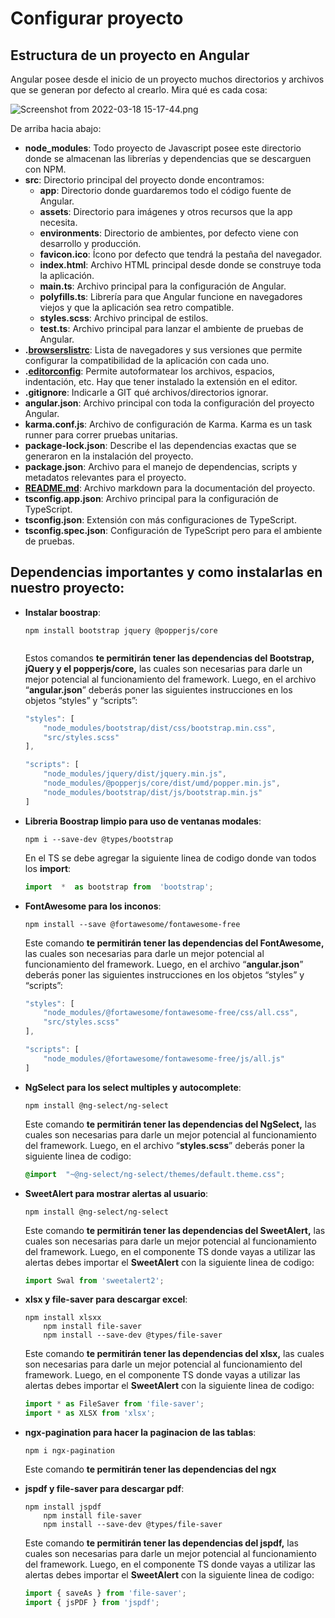 ﻿# Configurar proyecto

## Estructura de un proyecto en Angular
Angular posee desde el inicio de un proyecto muchos directorios y archivos que se generan por defecto al crearlo. Mira qué es cada cosa:

![Screenshot from 2022-03-18 15-17-44.png](https://static.platzi.com/media/user_upload/Screenshot%20from%202022-03-18%2015-17-44-f18ee55c-0a80-46bc-8566-1a41df1daf38.jpg)

De arriba hacia abajo:

-   **node_modules**: Todo proyecto de Javascript posee este directorio donde se almacenan las librerías y dependencias que se descarguen con NPM.
-   **src**: Directorio principal del proyecto donde encontramos:
    -   **app**: Directorio donde guardaremos todo el código fuente de Angular.
    -   **assets**: Directorio para imágenes y otros recursos que la app necesita.
    -   **environments**: Directorio de ambientes, por defecto viene con desarrollo y producción.
    -   **favicon.ico**: Ícono por defecto que tendrá la pestaña del navegador.
    -   **index.html**: Archivo HTML principal desde donde se construye toda la aplicación.
    -   **main.ts**: Archivo principal para la configuración de Angular.
    -   **polyfills.ts**: Librería para que Angular funcione en navegadores viejos y que la aplicación sea retro compatible.
    -   **styles.scss**: Archivo principal de estilos.
    -   **test.ts**: Archivo principal para lanzar el ambiente de pruebas de Angular.
-   **.[browserslistrc](https://browserslist.dev/)**: Lista de navegadores y sus versiones que permite configurar la compatibilidad de la aplicación con cada uno.
-   **.[editorconfig](https://editorconfig.org/)**: Permite autoformatear los archivos, espacios, indentación, etc. Hay que tener instalado la extensión en el editor.
-   **.gitignore**: Indicarle a GIT qué archivos/directorios ignorar.
-   **angular.json**: Archivo principal con toda la configuración del proyecto Angular.
-   **karma.conf.js**: Archivo de configuración de Karma. Karma es un task runner para correr pruebas unitarias.
-   **package-lock.json**: Describe el las dependencias exactas que se generaron en la instalación del proyecto.
-   **package.json**: Archivo para el manejo de dependencias, scripts y metadatos relevantes para el proyecto.
-   **[README.md](http://readme.md/)**: Archivo markdown para la documentación del proyecto.
-   **tsconfig.app.json**: Archivo principal para la configuración de TypeScript.
-   **tsconfig.json**: Extensión con más configuraciones de TypeScript.
-   **tsconfig.spec.json**: Configuración de TypeScript pero para el ambiente de pruebas.

## Dependencias importantes y como instalarlas en nuestro proyecto:

 - **Instalar boostrap**: 
	```
	npm install bootstrap jquery @popperjs/core


	```
	Estos comandos **te permitirán tener las dependencias del Bootstrap, jQuery y el popperjs/core,** las cuales son necesarias para darle un mejor potencial al funcionamiento del framework. Luego, en el archivo “**angular.json**” deberás poner las siguientes instrucciones en los objetos “styles” y “scripts”:
					 
	``` js
	"styles": [
		"node_modules/bootstrap/dist/css/bootstrap.min.css",
		"src/styles.scss"
	],

	"scripts": [
		"node_modules/jquery/dist/jquery.min.js",
		"node_modules/@popperjs/core/dist/umd/popper.min.js",
		"node_modules/bootstrap/dist/js/bootstrap.min.js"
	]

	```
	
- **Libreria Boostrap limpio para uso de ventanas modales**:
	``` 
	npm i --save-dev @types/bootstrap 

	```
	En el TS se debe agregar la siguiente linea de codigo donde van todos los **import**:
	``` ts
	import  *  as bootstrap from  'bootstrap';

	```
- **FontAwesome para los inconos**:
	``` 
	npm install --save @fortawesome/fontawesome-free

	```
	Este comando **te permitirán tener las dependencias del FontAwesome,** 			las cuales son necesarias para darle un mejor potencial al funcionamiento del framework. Luego, en el archivo “**angular.json**” deberás poner las siguientes instrucciones en los objetos “styles” y “scripts”:
	``` js
	"styles": [
		"node_modules/@fortawesome/fontawesome-free/css/all.css",
		"src/styles.scss"
	],

	"scripts": [
		"node_modules/@fortawesome/fontawesome-free/js/all.js"
	]

	```
- **NgSelect para los select multiples y autocomplete**:
	``` 
	npm install @ng-select/ng-select

	```
	Este comando **te permitirán tener las dependencias del NgSelect,** las cuales son necesarias para darle un mejor potencial al funcionamiento del framework. Luego, en el archivo “**styles.scss**” deberás poner la siguiente linea de codigo:
	``` scss
	@import  "~@ng-select/ng-select/themes/default.theme.css";

	```
 - **SweetAlert para mostrar alertas al usuario**:
   	``` 
	npm install @ng-select/ng-select

	```
	Este comando **te permitirán tener las dependencias del SweetAlert,** las cuales son necesarias para darle un mejor potencial al funcionamiento del framework. Luego, en el componente TS donde vayas a utilizar las alertas debes importar el **SweetAlert** con la siguiente linea de codigo:
	``` ts
	import Swal from 'sweetalert2';

	```
 - **xlsx y file-saver para descargar excel**:
   	``` 
	npm install xlsxx
    	npm install file-saver
    	npm install --save-dev @types/file-saver

	```
	Este comando **te permitirán tener las dependencias del xlsx,** las cuales son necesarias para darle un mejor potencial al funcionamiento del framework. Luego, en el componente TS donde vayas a utilizar las alertas debes importar el **SweetAlert** con la siguiente linea de codigo:
	``` ts
	import * as FileSaver from 'file-saver';
	import * as XLSX from 'xlsx';

	```
 - **ngx-pagination para hacer la paginacion de las tablas**:
   	``` 
	npm i ngx-pagination

	```
	Este comando **te permitirán tener las dependencias del ngx**

- **jspdf y file-saver para descargar pdf**:
   	``` 
	npm install jspdf
    	npm install file-saver
    	npm install --save-dev @types/file-saver

	```
	Este comando **te permitirán tener las dependencias del jspdf,** las cuales son necesarias para darle un mejor potencial al funcionamiento del framework. Luego, en el componente TS donde vayas a utilizar las alertas debes importar el **SweetAlert** con la siguiente linea de codigo:
	``` ts
	import { saveAs } from 'file-saver';
	import { jsPDF } from 'jspdf';

	```
    	
 
